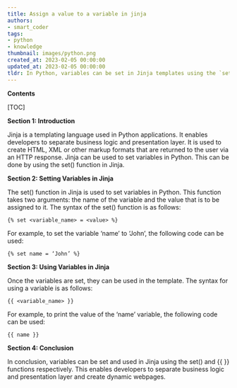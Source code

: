 ```yaml
---
title: Assign a value to a variable in jinja
authors:
- smart_coder
tags:
- python
- knowledge
thumbnail: images/python.png
created_at: 2023-02-05 00:00:00
updated_at: 2023-02-05 00:00:00
tldr: In Python, variables can be set in Jinja templates using the `set` tag.
---
```


**Contents**

[TOC]

**Section 1: Introduction**

Jinja is a templating language used in Python applications. It enables developers to separate business logic and presentation layer. It is used to create HTML, XML or other markup formats that are returned to the user via an HTTP response. Jinja can be used to set variables in Python. This can be done by using the set() function in Jinja.

**Section 2: Setting Variables in Jinja**

The set() function in Jinja is used to set variables in Python. This function takes two arguments: the name of the variable and the value that is to be assigned to it. The syntax of the set() function is as follows:

```
{% set <variable_name> = <value> %}
```

For example, to set the variable ‘name’ to ‘John’, the following code can be used:

```
{% set name = ‘John’ %}
```

**Section 3: Using Variables in Jinja**

Once the variables are set, they can be used in the template. The syntax for using a variable is as follows:

```
{{ <variable_name> }}
```

For example, to print the value of the ‘name’ variable, the following code can be used:

```
{{ name }}
```

**Section 4: Conclusion**

In conclusion, variables can be set and used in Jinja using the set() and {{ }} functions respectively. This enables developers to separate business logic and presentation layer and create dynamic webpages.
